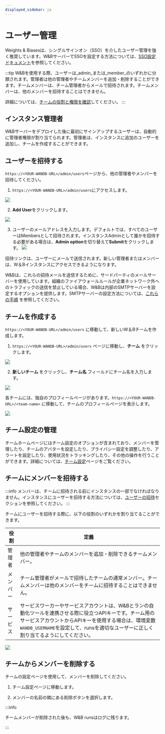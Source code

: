 ```yaml
---
displayed_sidebar: ja
---
```

# ユーザー管理

Weights & Biasesは、シングルサインオン（SSO）を介したユーザー管理を強く推奨しています。W&BサーバーでSSOを設定する方法については、[SSO設定ドキュメント](./sso.md)を参照してください。

:::tip
W&Bを使用する際、ユーザーは_admin_または_member_のいずれかに分類されます。管理者は他の管理者やチームメンバーを追加・削除することができます。チームメンバーは、チーム管理者からメールで招待されます。チームメンバーは、他のメンバーを招待することはできません。

詳細については、[チームの役割と権限を確認](../app/features/teams#team-roles-and-permissions)してください。
:::

## インスタンス管理者

W&Bサーバーをデプロイした後に最初にサインアップするユーザーは、自動的に管理者権限が割り当てられます。管理者は、インスタンスに追加のユーザーを追加し、チームを作成することができます。

## ユーザーを招待する

`https://<YOUR-WANDB-URL>/admin/users`ページから、他の管理者やメンバーを招待してください。

1. `https://<YOUR-WANDB-URL>/admin/users`にアクセスします。

![](/images/hosting/invite_users.png)

2. **Add User**をクリックします。

![](/images/hosting/add_user_empty_field.png)

3. ユーザーのメールアドレスを入力します。デフォルトでは、すべてのユーザーはMembersとして招待されます。インスタンスAdminとして誰かを招待する必要がある場合は、**Admin option**を切り替えて**Submit**をクリックします。
![](/images/hosting/add_user_field_filled.png)

<!-- ![Screen Shot 2023-01-09 at 10.16.04 PM.png](https://s3-us-west-2.amazonaws.com/secure.notion-static.com/a1428275-5ae0-4a36-8c1b-99248d7a7584/Screen_Shot_2023-01-09_at_10.16.04_PM.png) -->

招待リンクは、ユーザーにメールで送信されます。新しい管理者またはメンバーは、W＆Bインスタンスにアクセスできるようになります。

W&Bは、これらの招待メールを送信するために、サードパーティのメールサーバーを使用しています。組織のファイアウォールルールが企業ネットワーク外へのトラフィックの送信を禁止している場合、W&Bは内部のSMTPサーバーを設定するオプションを提供します。SMTPサーバーの設定方法については、[これらの手順](./smtp.md) を参照してください。

<!-- To do: Add this doc -->
<!-- Refer to SMTP configuration documentation for instructions on how to do this. -->

## チームを作成する

`https://<YOUR-WANDB-URL>/admin/users` に移動して、新しいW＆Bチームを作成します。

1. `https://<YOUR-WANDB-URL>/admin/users` ページに移動し、**チーム** をクリックします。

![](/images/hosting/manage_users_teams.png)

<!-- ![Screen Shot 2023-01-09 at 10.22.50 PM.png](https://s3-us-west-2.amazonaws.com/secure.notion-static.com/7d59520c-4a00-4596-9e2e-428b1b53c589/Screen_Shot_2023-01-09_at_10.22.50_PM.png) -->

2. **新しいチーム** をクリックし、**チーム名** フィールドにチーム名を入力します。

![](/images/hosting/manage_users_teams_filled.png)

<!-- ![Screen Shot 2023-01-09 at 10.25.10 PM.png](https://s3-us-west-2.amazonaws.com/secure.notion-static.com/180f26ae-fa96-4dc4-b421-f9676ff73477/Screen_Shot_2023-01-09_at_10.25.10_PM.png) -->

各チームには、独自のプロフィールページがあります。`https://<YOUR-WANDB-URL>/<team-name>` に移動して、チームのプロフィールページを表示します。

![](/images/hosting/add_teams_server.png)
<!-- ![Screen Shot 2023-01-09 at 10.29.14 PM.png](https://s3-us-west-2.amazonaws.com/secure.notion-static.com/7dbd7cac-9300-4a48-a67c-a696548b0153/Screen_Shot_2023-01-09_at_10.29.14_PM.png) -->

## チーム設定の管理

チームホームページにはチーム設定のオプションが含まれており、メンバーを管理したり、チームのアバターを設定したり、プライバシー設定を調整したり、アラートを設定したり、使用状況をトラッキングしたり、その他の操作を行うことができます。詳細については、[チーム設定](../app/settings-page/team-settings.md)ページをご覧ください。

## チームにメンバーを招待する

:::info
メンバーは、チームに招待される前にインスタンスの一部でなければなりません。インスタンスにユーザーを招待する方法については、[ユーザーの招待](#invite-users)セクションを参照してください。
:::

チームにユーザーを招待する際に、以下の役割のいずれかを割り当てることができます。

| 役割    | 定義                                                                                                                                                                                                                                                                                       |
| ------- | ------------------------------------------------------------------------------------------------------------------------------------------------------------------------------------------------------------------------------------------------------------------------------------------------ |
| 管理者   | 他の管理者やチームのメンバーを追加・削除できるチームメンバー。                                                                                                                                                                                                                       |
| メンバー  | チーム管理者がメールで招待したチームの通常メンバー。チームメンバーは他のメンバーをチームに招待することはできません。                                                                                                                                                                        |
| サービス | サービスワーカーやサービスアカウントは、W&Bとランの自動化ツールを連携させる際に役立つAPIキーです。チーム用のサービスアカウントからAPIキーを使用する場合は、環境変数`WANDB_USERNAME`を設定して、runsを適切なユーザーに正しく割り当てるようにしてください。 |

![](/images/hosting/team_settings_wand_server_example.png)

<!-- **Admin**: A team member who can add and remove other admins and members of the team.

**Member**: A regular member of your team, invited by email by the team admin. A team member cannot invite other members to the team.

**Service**: A service worker or service account is an API key that is useful for utilizing W&B with your run automation tools. If you use an API key from a service account for your team, ensure that the environment variable `WANDB_USERNAME` is set to correctly attribute runs to the appropriate user. -->

<!-- ![Screen Shot 2023-01-09 at 10.48.49 PM.png](https://s3-us-west-2.amazonaws.com/secure.notion-static.com/2eb67576-e0c5-4951-95ba-7a6fa49a8d68/Screen_Shot_2023-01-09_at_10.48.49_PM.png) -->
## チームからメンバーを削除する



チームの設定ページを使用して、メンバーを削除してください。



1. チーム設定ページに移動します。

2. メンバーの名前の隣にある削除ボタンを選択します。



:::info

チームメンバーが削除された後も、W&B runsはログに残ります。

:::